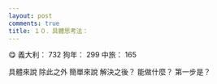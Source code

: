 ```yaml
---
layout: post
comments: true
title: １０．具體思考法：
---
```


:yum: 義大利： 732 狗年： 299 中旅： 165


具體來說
除此之外
簡單來說
解決之後？
能做什麼？
第一步是？

